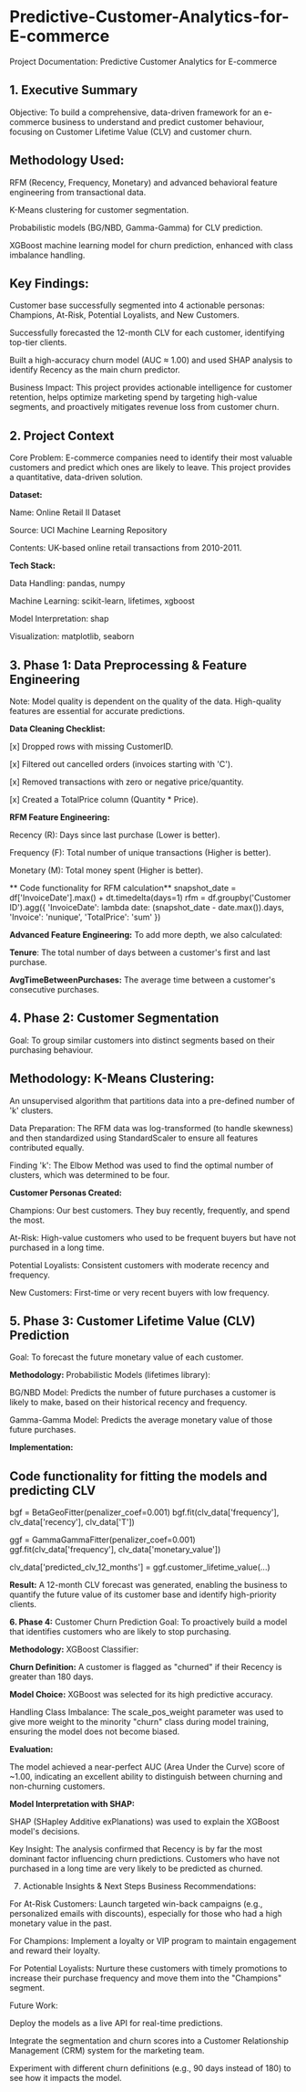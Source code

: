 # Predictive-Customer-Analytics-for-E-commerce
Project Documentation: Predictive Customer Analytics for E-commerce


## 1. Executive Summary
Objective: To build a comprehensive, data-driven framework for an e-commerce business to understand and predict customer behaviour, focusing on Customer Lifetime Value (CLV) and customer churn.

## Methodology Used:

RFM (Recency, Frequency, Monetary) and advanced behavioral feature engineering from transactional data.

K-Means clustering for customer segmentation.

Probabilistic models (BG/NBD, Gamma-Gamma) for CLV prediction.

XGBoost machine learning model for churn prediction, enhanced with class imbalance handling.

## Key Findings:

Customer base successfully segmented into 4 actionable personas: Champions, At-Risk, Potential Loyalists, and New Customers.

Successfully forecasted the 12-month CLV for each customer, identifying top-tier clients.

Built a high-accuracy churn model (AUC ≈ 1.00) and used SHAP analysis to identify Recency as the main churn predictor.

Business Impact: This project provides actionable intelligence for customer retention, helps optimize marketing spend by targeting high-value segments, and proactively mitigates revenue loss from customer churn.

## 2. Project Context
Core Problem: E-commerce companies need to identify their most valuable customers and predict which ones are likely to leave. This project provides a quantitative, data-driven solution.

**Dataset:**

Name: Online Retail II Dataset

Source: UCI Machine Learning Repository

Contents: UK-based online retail transactions from 2010-2011.

**Tech Stack:**

Data Handling: pandas, numpy

Machine Learning: scikit-learn, lifetimes, xgboost

Model Interpretation: shap

Visualization: matplotlib, seaborn

## 3. Phase 1: Data Preprocessing & Feature Engineering
Note: Model quality is dependent on the quality of the data. High-quality features are essential for accurate predictions.

**Data Cleaning Checklist:**

[x] Dropped rows with missing CustomerID.

[x] Filtered out cancelled orders (invoices starting with 'C').

[x] Removed transactions with zero or negative price/quantity.

[x] Created a TotalPrice column (Quantity * Price).

**RFM Feature Engineering:**

Recency (R): Days since last purchase (Lower is better).

Frequency (F): Total number of unique transactions (Higher is better).

Monetary (M): Total money spent (Higher is better).

** Code functionality for RFM calculation**
snapshot_date = df['InvoiceDate'].max() + dt.timedelta(days=1)
rfm = df.groupby('Customer ID').agg({
    'InvoiceDate': lambda date: (snapshot_date - date.max()).days,
    'Invoice': 'nunique',
    'TotalPrice': 'sum'
})

**Advanced Feature Engineering:** To add more depth, we also calculated:

**Tenure**: The total number of days between a customer's first and last purchase.

**AvgTimeBetweenPurchases:** The average time between a customer's consecutive purchases.

## 4. Phase 2: Customer Segmentation
Goal: To group similar customers into distinct segments based on their purchasing behaviour.

## Methodology: K-Means Clustering:

An unsupervised algorithm that partitions data into a pre-defined number of 'k' clusters.

Data Preparation: The RFM data was log-transformed (to handle skewness) and then standardized using StandardScaler to ensure all features contributed equally.

Finding 'k': The Elbow Method was used to find the optimal number of clusters, which was determined to be four.

**Customer Personas Created:**

Champions: Our best customers. They buy recently, frequently, and spend the most.

At-Risk: High-value customers who used to be frequent buyers but have not purchased in a long time.

Potential Loyalists: Consistent customers with moderate recency and frequency.

New Customers: First-time or very recent buyers with low frequency.

## 5. Phase 3: Customer Lifetime Value (CLV) Prediction
Goal: To forecast the future monetary value of each customer.

**Methodology:** Probabilistic Models (lifetimes library):

BG/NBD Model: Predicts the number of future purchases a customer is likely to make, based on their historical recency and frequency.

Gamma-Gamma Model: Predicts the average monetary value of those future purchases.

**Implementation:**

## Code functionality for fitting the models and predicting CLV
bgf = BetaGeoFitter(penalizer_coef=0.001)
bgf.fit(clv_data['frequency'], clv_data['recency'], clv_data['T'])

ggf = GammaGammaFitter(penalizer_coef=0.001)
ggf.fit(clv_data['frequency'], clv_data['monetary_value'])

clv_data['predicted_clv_12_months'] = ggf.customer_lifetime_value(...)

**Result:** A 12-month CLV forecast was generated, enabling the business to quantify the future value of its customer base and identify high-priority clients.

**6. Phase 4:** Customer Churn Prediction
Goal: To proactively build a model that identifies customers who are likely to stop purchasing.

**Methodology:** XGBoost Classifier:

**Churn Definition:** A customer is flagged as "churned" if their Recency is greater than 180 days.

**Model Choice:** XGBoost was selected for its high predictive accuracy.

Handling Class Imbalance: The scale_pos_weight parameter was used to give more weight to the minority "churn" class during model training, ensuring the model does not become biased.

**Evaluation:**

The model achieved a near-perfect AUC (Area Under the Curve) score of ~1.00, indicating an excellent ability to distinguish between churning and non-churning customers.

**Model Interpretation with SHAP:**

SHAP (SHapley Additive exPlanations) was used to explain the XGBoost model's decisions.

Key Insight: The analysis confirmed that Recency is by far the most dominant factor influencing churn predictions. Customers who have not purchased in a long time are very likely to be predicted as churned.

7. Actionable Insights & Next Steps
Business Recommendations:

For At-Risk Customers: Launch targeted win-back campaigns (e.g., personalized emails with discounts), especially for those who had a high monetary value in the past.

For Champions: Implement a loyalty or VIP program to maintain engagement and reward their loyalty.

For Potential Loyalists: Nurture these customers with timely promotions to increase their purchase frequency and move them into the "Champions" segment.

Future Work:

Deploy the models as a live API for real-time predictions.

Integrate the segmentation and churn scores into a Customer Relationship Management (CRM) system for the marketing team.

Experiment with different churn definitions (e.g., 90 days instead of 180) to see how it impacts the model.
